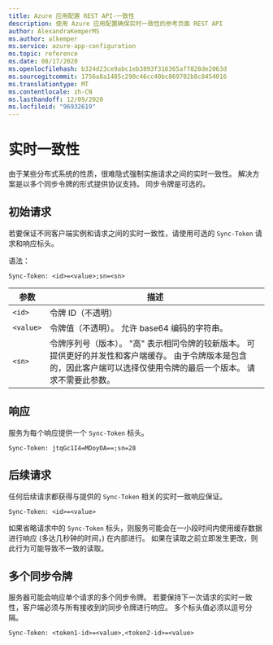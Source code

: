 ```yaml
---
title: Azure 应用配置 REST API-一致性
description: 使用 Azure 应用配置确保实时一致性的参考页面 REST API
author: AlexandraKemperMS
ms.author: alkemper
ms.service: azure-app-configuration
ms.topic: reference
ms.date: 08/17/2020
ms.openlocfilehash: b324d23ce9abc1eb3893f316365aff828de2063d
ms.sourcegitcommit: 1756a8a1485c290c46cc40bc869702b8c8454016
ms.translationtype: MT
ms.contentlocale: zh-CN
ms.lasthandoff: 12/09/2020
ms.locfileid: "96932619"
---
```

# <a name="real-time-consistency"></a>实时一致性

由于某些分布式系统的性质，很难隐式强制实施请求之间的实时一致性。 解决方案是以多个同步令牌的形式提供协议支持。 同步令牌是可选的。

## <a name="initial-request"></a>初始请求

若要保证不同客户端实例和请求之间的实时一致性，请使用可选的 `Sync-Token` 请求和响应标头。

语法：

```http
Sync-Token: <id>=<value>;sn=<sn>
```

|参数|描述|
|--|--|
| `<id>` | 令牌 ID（不透明） |
| `<value>` | 令牌值（不透明）。 允许 base64 编码的字符串。 |
| `<sn>` | 令牌序列号（版本）。 "高" 表示相同令牌的较新版本。 可提供更好的并发性和客户端缓存。 由于令牌版本是包含的，因此客户端可以选择仅使用令牌的最后一个版本。 请求不需要此参数。 |

## <a name="response"></a>响应

服务为每个响应提供一个 `Sync-Token` 标头。

```http
Sync-Token: jtqGc1I4=MDoyOA==;sn=28
```

## <a name="subsequent-requests"></a>后续请求

任何后续请求都获得与提供的 `Sync-Token` 相关的实时一致响应保证。

```http
Sync-Token: <id>=<value>
```

如果省略请求中的 `Sync-Token` 标头，则服务可能会在一小段时间内使用缓存数据进行响应 (多达几秒钟的时间，) 在内部进行。 如果在读取之前立即发生更改，则此行为可能导致不一致的读取。

## <a name="multiple-sync-tokens"></a>多个同步令牌

服务器可能会响应单个请求的多个同步令牌。 若要保持下一次请求的实时一致性，客户端必须与所有接收到的同步令牌进行响应。 多个标头值必须以逗号分隔。

```http
Sync-Token: <token1-id>=<value>,<token2-id>=<value>
```
